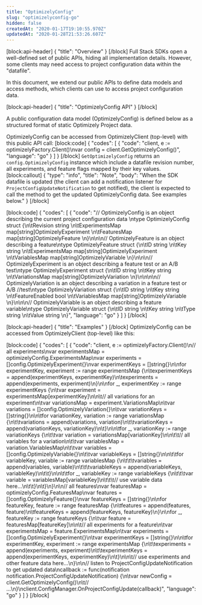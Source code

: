```yaml
---
title: "OptimizelyConfig"
slug: "optimizelyconfig-go"
hidden: false
createdAt: "2020-01-17T19:10:55.970Z"
updatedAt: "2020-01-28T21:53:26.607Z"
---
```

[block:api-header]
{
  "title": "Overview"
}
[/block]
Full Stack SDKs open a well-defined set of public APIs, hiding all implementation details. However, some clients may need access to project configuration data within the "datafile". 

In this document, we extend our public APIs to define data models and access methods, which clients can use to access project configuration data. 

[block:api-header]
{
  "title": "OptimizelyConfig API"
}
[/block]

A public configuration data model (OptimizelyConfig) is defined below as a structured format of static Optimizely Project data.

OptimizelyConfig can be accessed from OptimizelyClient (top-level) with this public API call:
[block:code]
{
  "codes": [
    {
      "code": "client, e := optimizelyFactory.Client()\nvar config = client.GetOptimizelyConfig()",
      "language": "go"
    }
  ]
}
[/block]
`GetOptimizelyConfig` returns an `config.OptimizelyConfig` instance which include a datafile revision number, all experiments, and feature flags mapped by their key values.
[block:callout]
{
  "type": "info",
  "title": "Note",
  "body": "When the SDK datafile is updated (the client can add a notification listener for `ProjectConfigUpdateNotification` to get notified), the client is expected to call the method to get the updated OptimizelyConfig data. See examples below."
}
[/block]

[block:code]
{
  "codes": [
    {
      "code": "// OptimizelyConfig is an object describing the current project configuration data \ntype OptimizelyConfig struct {\n\tRevision       string                          \n\tExperimentsMap map[string]OptimizelyExperiment \n\tFeaturesMap    map[string]OptimizelyFeature    \n}\n\n\n// OptimizelyFeature is an object describing a feature\ntype OptimizelyFeature struct {\n\tID             string                          \n\tKey            string                          \n\tExperimentsMap map[string]OptimizelyExperiment \n\tVariablesMap   map[string]OptimizelyVariable  \n}\n\n\n// OptimizelyExperiment is an object describing a feature test or an A/B test\ntype OptimizelyExperiment struct {\n\tID            string                         \n\tKey           string                        \n\tVariationsMap map[string]OptimizelyVariation \n}\n\n\n\n// OptimizelyVariation is an object describing a variation in a feature test or A/B //test\ntype OptimizelyVariation struct {\n\tID             string                       \n\tKey            string                      \n\tFeatureEnabled bool                          \n\tVariablesMap   map[string]OptimizelyVariable \n}\n\n\n// OptimizelyVariable is an object describing a feature variable\ntype OptimizelyVariable struct {\n\tID    string \n\tKey   string \n\tType  string \n\tValue string \n}",
      "language": "go"
    }
  ]
}
[/block]

[block:api-header]
{
  "title": "Examples"
}
[/block]
OptimizelyConfig can be accessed from OptimizelyClient (top-level) like this:

[block:code]
{
  "codes": [
    {
      "code": "client, e := optimizelyFactory.Client()\n// all experiments\nvar experimentsMap = optimizelyConfig.ExperimentsMap\nvar experiments = []config.OptimizelyExperiment{}\nvar experimentKeys = []string{}\n\nfor experimentKey, experiment := range experimentsMap {\n\texperimentKeys = append(experimentKeys, experimentKey)\n\texperiments = append(experiments, experiment)\n}\n\nfor _, experimentKey := range experimentKeys {\n\tvar experiment = experimentsMap[experimentKey]\n\n\t// all variations for an experiment\n\tvar variationsMap = experiment.VariationsMap\n\tvar variations = []config.OptimizelyVariation{}\n\tvar variationKeys = []string{}\n\n\tfor variationKey, variation := range variationsMap {\n\t\tvariations = append(variations, variation)\n\t\tvariationKeys = append(variationKeys, variationKey)\n\t}\n\n\tfor _, variationKey := range variationKeys {\n\t\tvar variation = variationsMap[variationKey]\n\n\t\t// all variables for a variation\n\t\tvar variablesMap = variation.VariablesMap\n\t\tvar variables = []config.OptimizelyVariable{}\n\t\tvar variableKeys = []string{}\n\n\t\tfor variableKey, variable := range variablesMap {\n\t\t\tvariables = append(variables, variable)\n\t\t\tvariableKeys = append(variableKeys, variableKey)\n\t\t}\n\n\t\tfor _, variableKey := range variableKeys {\n\t\t\tvar variable = variablesMap[variableKey]\n\t\t\t// use variable data here...\n\t\t}\n\t}\n}\n\n// all features\nvar featuresMap = optimizelyConfig.FeaturesMap\nvar features = []config.OptimizelyFeature{}\nvar featureKeys = []string{}\n\nfor featureKey, feature := range featuresMap {\n\tfeatures = append(features, feature)\n\tfeatureKeys = append(featureKeys, featureKey)\n}\n\nfor _, featureKey := range featureKeys {\n\tvar feature = featuresMap[featureKey]\n\n\t// all experiments for a feature\n\tvar experimentsMap = feature.ExperimentsMap\n\tvar experiments = []config.OptimizelyExperiment{}\n\tvar experimentKeys = []string{}\n\n\tfor experimentKey, experiment := range experimentsMap {\n\t\texperiments = append(experiments, experiment)\n\t\texperimentKeys = append(experimentKeys, experimentKey)\n\t}\n\n\t// use experiments and other feature data here...\n}\n\n// listen to ProjectConfigUpdateNotification to get updated data\ncallback := func(notification notification.ProjectConfigUpdateNotification) {\n\tvar newConfig = client.GetOptimizelyConfig()\n\t// ...\n}\nclient.ConfigManager.OnProjectConfigUpdate(callback)",
      "language": "go"
    }
  ]
}
[/block]